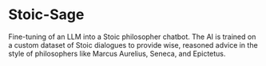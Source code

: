 # Stoic-Sage
Fine-tuning of an LLM into a Stoic philosopher chatbot. The AI is trained on a custom dataset of Stoic dialogues to provide wise, reasoned advice in the style of philosophers like Marcus Aurelius, Seneca, and Epictetus.
